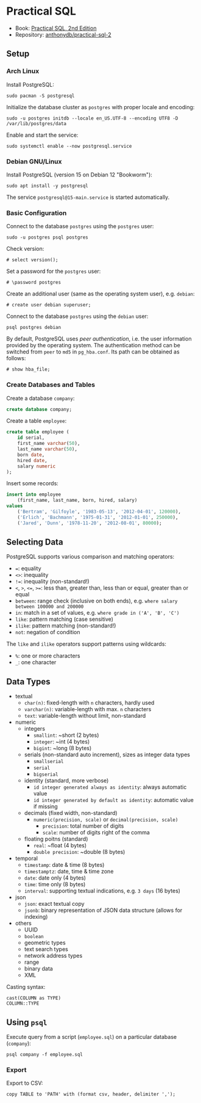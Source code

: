 # Practical SQL

- Book: [Practical SQL, 2nd Edition](https://github.com/anthonydb/practical-sql-2/)
- Repository: [anthonydb/practical-sql-2](https://github.com/anthonydb/practical-sql-2/)

## Setup

### Arch Linux

Install PostgreSQL:

    sudo pacman -S postgresql

Initialize the database cluster as `postgres` with proper locale and encoding:

    sudo -u postgres initdb --locale en_US.UTF-8 --encoding UTF8 -D /var/lib/postgres/data

Enable and start the service:

    sudo systemctl enable --now postgresql.service

### Debian GNU/Linux

Install PostgreSQL (version 15 on Debian 12 "Bookworm"):

    sudo apt install -y postgresql

The service `postgresql@15-main.service` is started automatically.

### Basic Configuration

Connect to the database `postgres` using the `postgres` user:

    sudo -u postgres psql postgres

Check version:

    # select version();

Set a password for the `postgres` user:

    # \password postgres

Create an additional user (same as the operating system user), e.g. `debian`:

    # create user debian superuser;

Connect to the database `postgres` using the `debian` user:

    psql postgres debian

By default, PostgreSQL uses _peer authentication_, i.e. the user information
provided by the operating system. The authentication method can be switched
from `peer` to `md5` in `pg_hba.conf`. Its path can be obtained as follows:

    # show hba_file;

### Create Databases and Tables

Create a database `company`:

```sql
create database company;
```

Create a table `employee`:

```sql
create table employee (
    id serial,
    first_name varchar(50),
    last_name varchar(50),
    born date,
    hired date,
    salary numeric
);
```

Insert some records:

```sql
insert into employee
    (first_name, last_name, born, hired, salary)
values
    ('Bertram', 'Gilfoyle', '1983-05-13', '2012-04-01', 120000),
    ('Erlich', 'Bachmann', '1975-01-31', '2012-01-01', 250000),
    ('Jared', 'Dunn', '1978-11-20', '2012-08-01', 80000);
```

## Selecting Data

PostgreSQL supports various comparison and matching operators:

- `=`: equality
- `<>`: inequality
- `!=`: inequality (non-standard!)
- `<`, `>`, `<=`, `>=`: less than, greater than, less than or equal, greater than or equal
- `between`: range check (inclusive on both ends), e.g. `where salary between 100000 and 200000`
- `in`: match in a set of values, e.g. `where grade in ('A', 'B', 'C')`
- `like`: pattern matching (case sensitive)
- `ilike`: pattern matching (non-standard!)
- `not`: negation of condition

The `like` and `ilike` operators support patterns using wildcards:

- `%`: one or more characters
- `_`: one character

## Data Types

- textual
    - `char(n)`: fixed-length with `n` characters, hardly used
    - `varchar(n)`: variable-length with max. `n` characters
    - `text`: variable-length without limit, non-standard
- numeric
    - integers
        - `smallint`: ~short (2 bytes)
        - `integer`: ~int (4 bytes)
        - `bigint`: ~long (8 bytes)
    - serials (non-standard auto increment), sizes as integer data types
        - `smallserial`
        - `serial`
        - `bigserial`
    - identity (standard, more verbose)
        - `id integer generated always as identity`: always automatic value
        - `id integer generated by default as identity`: automatic value if missing
    - decimals (fixed width, non-standard)
        - `numeric(precision, scale)` or `decimal(precision, scale)`
            - `precision`: total number of digits
            - `scale`: number of digits right of the comma
    - floating poitns (standard)
        - `real`: ~float (4 bytes)
        - `double precision`: ~double (8 bytes)
- temporal
    - `timestamp`: date & time (8 bytes)
    - `timestamptz`: date, time & time zone
    - `date`: date only (4 bytes)
    - `time`: time only (8 bytes)
    - `interval`: supporting textual indications, e.g. `3 days` (16 bytes)
- json
    - `json`: exact textual copy
    - `jsonb`: binary representation of JSON data structure (allows for indexing)
- others
    - UUID
    - `boolean`
    - geometric types
    - text search types
    - network address types
    - range
    - binary data
    - XML

Casting syntax:

    cast(COLUMN as TYPE)
    COLUMN::TYPE

## Using `psql`

Execute query from a script (`employee.sql`) on a particular database (`company`):

    psql company -f employee.sql

### Export

Export to CSV:

```
copy TABLE to 'PATH' with (format csv, header, delimiter ',');
```
